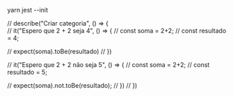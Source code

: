 yarn jest --init




// describe("Criar categoria", () => {  
//     it("Espero que 2 + 2 seja 4", () => {
//         const soma = 2+2;
//         const resultado = 4;
    
//         expect(soma).toBe(resultado)
//     })

//     it("Espero que 2 + 2 não seja 5", () => {
//         const soma = 2+2;
//         const resultado = 5;

//         expect(soma).not.toBe(resultado);
//     })
// })
